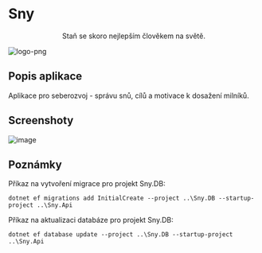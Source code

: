 # Sny

<p align="center">
    Staň se skoro nejlepším člověkem na světě.
 
</p>

   ![logo-png](https://user-images.githubusercontent.com/28567403/193453152-0ab3a513-be03-4a3f-984e-ef1de8720571.png)


## Popis aplikace

Aplikace pro seberozvoj - správu snů, cílů a motivace k dosažení milníků.

## Screenshoty

![image](https://user-images.githubusercontent.com/28567403/193452037-a8cf5898-6a9c-46fb-8832-3ab7eba71f7e.png)

## Poznámky

Příkaz na vytvoření migrace pro projekt Sny.DB:
```
dotnet ef migrations add InitialCreate --project ..\Sny.DB --startup-project ..\Sny.Api
```
Příkaz na aktualizaci databáze pro projekt Sny.DB:
```
dotnet ef database update --project ..\Sny.DB --startup-project ..\Sny.Api
```

